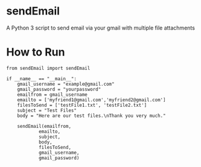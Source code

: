 # sendEmail
A Python 3 script to send email via your gmail with multiple file attachments

# How to Run
```
from sendEmail import sendEmail

if __name__ == "__main__":
	gmail_username = "example@gmail.com"
	gmail_password = "yourpassword"
	emailfrom = gmail_username
	emailto = ['myfriend1@gmail.com','myfriend2@gmail.com']
	filesToSend = ['testFile1.txt', 'testFile2.txt']
	subject = "Test Files"
	body = "Here are our test files.\nThank you very much."
	
	sendEmail(emailfrom, 
			emailto, 
			subject, 
			body, 
			filesToSend, 
			gmail_username, 
			gmail_password)
```
